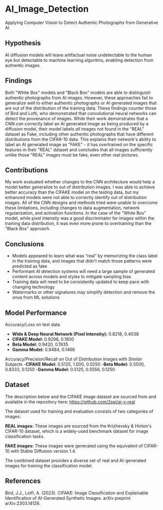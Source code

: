 # AI_Image_Detection
Applying Computer Vision to Detect Authentic Photographs from Generative AI

## Hypothesis

AI diffusion models will leave artifactual noise undetectable to the human eye but detectable to machine learning algoritms, enabling detection from authentic images.

## Findings

Both "White Box" models and "Black Box" models are able to distinguish authentic photographs from AI images. However, these approaches fail to generalize well to either authentic photographs or AI generated images that are out of the distribution of the training data. These findings counter those of Bird and Lofti, who demonstrated that convolutional neural networks can detect the provenance of images. While their work demonstrates that a CNN *can* correctly label an AI generated image as being produced by a diffusion model, their model labels *all* images not found in the "REAL" dataset as Fake, including other authentic photographs that have different distributions from the CIFAR-10 data. This explains their network's ability to label an AI generated image as "FAKE" - it has overtrained on the specific features in their "REAL" dataset and concludes that all images sufficiently unlike those "REAL" images must be fake, even other real pictures.

## Contributions

My work evaluated whether changes to the CNN architecture would help a model better generalize to out of distribution images. I was able to achieve better accuracy than the CIFAKE model on the testing data, but my enhanced models were not able to correctly identify out of distribution images. All of the CNN designs and methods tried were unable to overcome these limitations, including changes to data augmentation, network regularization, and activation functions. In the case of the "White Box" model, while pixel intensity was a good discriminator for images within the training data distribution, it was even more prone to overtraining than the "Black Box" approach.

## Conclusions

- Models appeared to learn what was “real” by memorizing the class label in the training data, and images that didn’t match those patterns were predicted as fake
- Performant AI detection systems will need a large sample of generated content across models and styles to mitigate sampling bias
- Training data will need to be consistently updated to keep pace with changing technology
- Watermarks or other signatures may simplify detection and remove the onus from ML solutions

## Model Performance
Accuracy/Loss on test data
- <b>Wide & Deep Neural Network (Pixel Intensity):</b> 0.8218, 0.4038
- <b>CIFAKE Model:</b> 0.9298, 0.1800
- <b>Beta Model:</b> 0.9420, 0.1935
- <b>Gamma Model:</b> 0.9484, 0.1466

Accuracy/Precision/Recall on Out of Distribution images with *Similar* Subjects
-<b>CIFAKE Model:</b> 0.5125, 1.000, 0.0250
-<b>Beta Model:</b> 0.5500, 0.8333, 0.1250
-<b>Gamma Model:</b> 0.5125, 0.5556, 0.1250

## Dataset

The description below and the CIFAKE image dataset are sourced from and available in the repository here: https://github.com/2spi/ai-v-real

The dataset used for training and evaluation consists of two categories of images:

<b>REAL images:</b> These images are sourced from the Krizhevsky & Hinton's CIFAR-10 dataset, which is a widely-used benchmark dataset for image classification tasks.<br>

<b>FAKE images:</b> These images were generated using the equivalent of CIFAR-10 with Stable Diffusion version 1.4.

The combined dataset provides a diverse set of real and AI-generated images for training the classification model.

## References

Bird, J.J., Lotfi, A. (2023). CIFAKE: Image Classification and Explainable Identification of AI-Generated Synthetic Images. arXiv preprint arXiv:2303.14126.
